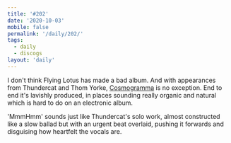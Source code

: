```yaml
---
title: '#202'
date: '2020-10-03'
mobile: false
permalink: '/daily/202/'
tags:
  - daily
  - discogs
layout: 'daily'
---
```


I don't think Flying Lotus has made a bad album. And with appearances from Thundercat and Thom Yorke, [Cosmogramma](https://www.discogs.com/Flying-Lotus-Cosmogramma/release/2253877) is no exception. End to end it's lavishly produced, in places sounding really organic and natural which is hard to do on an electronic album.

'MmmHmm' sounds just like Thundercat's solo work, almost constructed like a slow ballad but with an urgent beat overlaid, pushing it forwards and disguising how heartfelt the vocals are.
